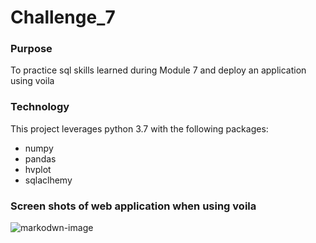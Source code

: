 # Challenge_7
### Purpose
To practice sql skills learned during Module 7 and deploy an application using voila

### Technology
This project leverages python 3.7 with the following packages:
- numpy
- pandas
- hvplot
- sqlaclhemy

### Screen shots of web application when using voila
![markodwn-image](url)